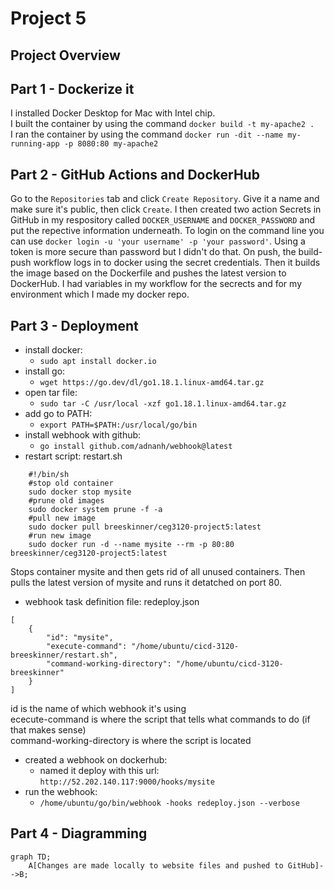 # Project 5
## Project Overview
## Part 1 - Dockerize it
I installed Docker Desktop for Mac with Intel chip.  
I built the container by using the command `docker build -t my-apache2 .`  
I ran the container by using the command `docker run -dit --name my-running-app -p 8080:80 my-apache2`
## Part 2 - GitHub Actions and DockerHub
Go to the `Repositories` tab and click `Create Repository`. Give it a name and make sure it's public, then click `Create`. I then created two action Secrets in GitHub in my respository called `DOCKER_USERNAME` and `DOCKER_PASSWORD` and put the repective information underneath. To login on the command line you can use `docker login -u 'your username' -p 'your password'`. Using a token is more secure than password but I didn't do that. On push, the build-push workflow logs in to docker using the secret credentials. Then it builds the image based on the Dockerfile and pushes the latest version to DockerHub. I had variables in my workflow for the secrects and for my environment which I made my docker repo.
## Part 3 - Deployment  
- install docker:
    - `sudo apt install docker.io`
- install go:
    - `wget https://go.dev/dl/go1.18.1.linux-amd64.tar.gz`
- open tar file:
    - `sudo tar -C /usr/local -xzf go1.18.1.linux-amd64.tar.gz`
- add go to PATH:
    - `export PATH=$PATH:/usr/local/go/bin`
- install webhook with github:
    - `go install github.com/adnanh/webhook@latest`
- restart script: restart.sh
``` 
    #!/bin/sh    
    #stop old container  
    sudo docker stop mysite  
    #prune old images  
    sudo docker system prune -f -a  
    #pull new image  
    sudo docker pull breeskinner/ceg3120-project5:latest  
    #run new image  
    sudo docker run -d --name mysite --rm -p 80:80 breeskinner/ceg3120-project5:latest  
 ``` 
Stops container mysite and then gets rid of all unused containers. Then pulls the latest version of mysite and runs it detatched on port 80.  
- webhook task definition file: redeploy.json
```
[
	{
		"id": "mysite",
		"execute-command": "/home/ubuntu/cicd-3120-breeskinner/restart.sh",
		"command-working-directory": "/home/ubuntu/cicd-3120-breeskinner"
	}
]
```
id is the name of which webhook it's using  
ececute-command is where the script that tells what commands to do (if that makes sense)  
command-working-directory is where the script is located  
- created a webhook on dockerhub:
    - named it deploy with this url: `http://52.202.140.117:9000/hooks/mysite`
- run the webhook:
    - `/home/ubuntu/go/bin/webhook -hooks redeploy.json --verbose`
## Part 4 - Diagramming  
```mermaid
graph TD;
    A[Changes are made locally to website files and pushed to GitHub]-->B;
```